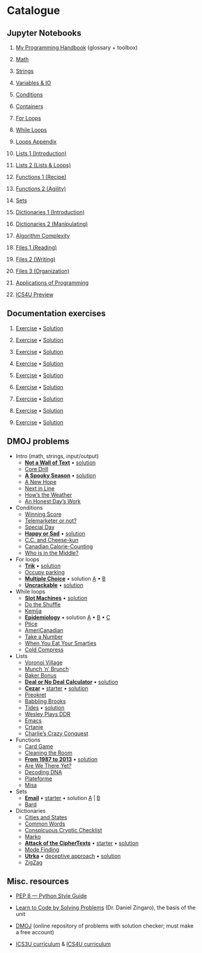 # Catalogue

## Jupyter Notebooks

1.  [My Programming Handbook](materials/notebooks/My%20Programming%20Handbook.ipynb) (glossary + toolbox)
    
2. [Math](materials/notebooks/Math.ipynb)
  
3. [Strings](materials/notebooks/Strings.ipynb)
  
4. [Variables & IO](materials/notebooks/Variables%20%26%20IO.ipynb)
  
5. [Conditions](materials/notebooks/Conditions.ipynb)
  
6. [Containers](materials/notebooks/Containers.ipynb)
  
7. [For Loops](materials/notebooks/For%20Loops.ipynb)
  
8. [While Loops](materials/notebooks/While%20Loops.ipynb)
  
9. [Loops Appendix](materials/notebooks/Loops%20Appendix.ipynb)
  
10. [Lists 1 (Introduction)](materials/notebooks/Lists%201%20(Introduction).ipynb)
  
11. [Lists 2 (Lists & Loops)](materials/notebooks/Lists%202%20(Lists%20%26%20Loops).ipynb)
  
12. [Functions 1 (Recipe)](materials/notebooks/Functions%201%20(Recipe).ipynb)
  
13. [Functions 2 (Agility)](materials/notebooks/Functions%202%20(Agility).ipynb)
  
14. [Sets](materials/notebooks/Sets.ipynb)
  
15. [Dictionaries 1 (Introduction)](materials/notebooks/Dictionaries%201%20(Introduction).ipynb)
  
16. [Dictionaries 2 (Manipulating)](materials/notebooks/Dictionaries%202%20(Manipulating).ipynb)
  
17. [Algorithm Complexity](materials/notebooks/Algorithm%20Complexity.ipynb)
  
18. [Files 1 (Reading)](materials/notebooks/Files%201%20(Reading).ipynb)
  
19. [Files 2 (Writing)](materials/notebooks/Files%202%20(Writing).ipynb)
  
20. [Files 3 (Organization)](materials/notebooks/Files%203%20(Organization).ipynb)
  
21. [Applications of Programming](materials/notebooks/Applications%20of%20Programming.ipynb)
    
22.  [ICS4U Preview](materials/notebooks/miscellaneous/ICS4U%20Preview.ipynb)
    

## Documentation exercises

1. [Exercise](materials/documentation_exercises/documentation_1.py) • [Solution](materials/documentation_exercises/documentation_1_done.py)
  
2. [Exercise](materials/documentation_exercises/documentation_2.py) • [Solution](materials/documentation_exercises/documentation_2_done.py)
  
3. [Exercise](materials/documentation_exercises/documentation_3.py) • [Solution](materials/documentation_exercises/documentation_3_done.py)
  
4. [Exercise](materials/documentation_exercises/documentation_4.py) • [Solution](materials/documentation_exercises/documentation_4_done.py)
  
5. [Exercise](materials/documentation_exercises/documentation_5.py) • [Solution](materials/documentation_exercises/documentation_5_done.py)
  
6. [Exercise](materials/documentation_exercises/documentation_6.py) • [Solution](materials/documentation_exercises/documentation_6_done.py)
  
7. [Exercise](materials/documentation_exercises/documentation_7.py) • [Solution](materials/documentation_exercises/documentation_7_done.py)
  
8. [Exercise](materials/documentation_exercises/documentation_8.py) • [Solution](materials/documentation_exercises/documentation_8_done.py)
  
9. [Exercise](materials/documentation_exercises/documentation_9.py) • [Solution](materials/documentation_exercises/documentation_9_done.py)


## DMOJ problems

- Intro (math, strings, input/output)
  - **[Not a Wall of Text](https://dmoj.ca/problem/dmopc15c7p2)** • [solution](materials/dmoj_problems/not_a_wall_of_text.py)
  - [Core Drill](https://dmoj.ca/problem/dmopc14c5p1)
  - **[A Spooky Season](https://dmoj.ca/problem/wc16c1j1)** • [solution](materials/dmoj_problems/a_spooky_season.py)
  - [A New Hope](https://dmoj.ca/problem/wc15c2j1)
  - [Next in Line](https://dmoj.ca/problem/ccc13j1)
  - [How’s the Weather](https://dmoj.ca/problem/wc17c1j2)
  - [An Honest Day’s Work](https://dmoj.ca/problem/wc18c3j1)
- Conditions
  - [Winning Score](https://dmoj.ca/problem/ccc19j1)
  - [Telemarketer or not?](https://dmoj.ca/problem/ccc18j1)
  - [Special Day](https://dmoj.ca/problem/ccc15j1)
  - **[Happy or Sad](https://dmoj.ca/problem/ccc15j2)** • [solution](materials/dmoj_problems/happy_or_sad.py)
  - [C.C. and Cheese-kun](https://dmoj.ca/problem/dmopc16c1p0)
  - [Canadian Calorie-Counting](https://dmoj.ca/problem/ccc06j1)
  - [Who is in the Middle?](https://dmoj.ca/problem/ccc07j1)
- For loops
  - **[Trik](https://dmoj.ca/problem/coci06c5p1)** • [solution](materials/dmoj_problems/trik.py)
  - [Occupy parking](https://dmoj.ca/problem/ccc18j2)
  - **[Multiple Choice](https://dmoj.ca/problem/ccc11s2)** • solution [A](materials/dmoj_problems/multiple_choice_a.py) • [B](materials/dmoj_problems/multiple_choice_b.py)
  - **[Uncrackable](https://dmoj.ca/problem/wc17c3j3)** • [solution](materials/dmoj_problems/uncrackable.py)
- While loops
  - **[Slot Machines](https://dmoj.ca/problem/ccc00s1)** • [solution](materials/dmoj_problems/slot_machines.py)
  - [Do the Shuffle](https://dmoj.ca/problem/ccc08j2)
  - [Kemija](https://dmoj.ca/problem/coci08c3p2)
  - **[Epidemiology](https://dmoj.ca/problem/ccc20j2)** • solution [A](materials/dmoj_problems/epidemiology_a.py) • [B](materials/dmoj_problems/epidemiology_b.py) • [C](materials/dmoj_problems/epidemiology_c.py)
  - [Ptice](https://dmoj.ca/problem/coci08c1p2)
  - [AmeriCanadian](https://dmoj.ca/problem/ccc02j2)
  - [Take a Number](https://dmoj.ca/problem/ecoo13r1p1)
  - [When You Eat Your Smarties](https://dmoj.ca/problem/ecoo15r1p1)
  - [Cold Compress](https://dmoj.ca/problem/ccc19j3)
- Lists
  - [Voronoi Village](https://dmoj.ca/problem/ccc18s1)
  - [Munch ’n’ Brunch](https://dmoj.ca/problem/ecoo17r1p1)
  - [Baker Bonus](https://dmoj.ca/problem/ecoo17r3p1)
  - **[Deal or No Deal Calculator](https://dmoj.ca/problem/ccc07j3)** • [solution](materials/dmoj_problems/deal_or_no_deal_calculator.py)
  - **[Cezar](https://dmoj.ca/problem/coci17c1p1)** • [starter](materials/dmoj_problems/cezar_starter.py) • [solution](materials/dmoj_problems/cezar.py)
  - [Preokret](https://dmoj.ca/problem/coci18c2p1)
  - [Babbling Brooks](https://dmoj.ca/problem/ccc00s2)
  - [Tides](https://dmoj.ca/problem/dmopc14c7p2) • [solution](materials/dmoj_problems/tides.py)
  - [Wesley Plays DDR](https://dmoj.ca/problem/wac3p3)
  - [Emacs](https://dmoj.ca/problem/coci19c5p1)
  - [Crtanje](https://dmoj.ca/problem/coci20c2p1)
  - [Charlie’s Crazy Conquest](https://dmoj.ca/problem/dmopc19c5p2)
- Functions
  - [Card Game](https://dmoj.ca/problem/ccc99s1)
  - [Cleaning the Room](https://acm.timus.ru/problem.aspx?space=1&num=2144)
  - **[From 1987 to 2013](https://dmoj.ca/problem/ccc13s1)** • [solution](materials/dmoj_problems/from_1987_to_2013.py)
  - [Are We There Yet?](https://dmoj.ca/problem/ccc18j3)
  - [Decoding DNA](https://dmoj.ca/problem/ecoo12r1p2)
  - [Plateforme](https://dmoj.ca/problem/crci07p1)
  - [Misa](https://dmoj.ca/problem/coci13c2p2)
- Sets
  - **[Email](https://dmoj.ca/problem/ecoo19r2p1)** • [starter](materials/dmoj_problems/email_starter_.py) • solution [A](materials/dmoj_problems/email_a.py) | [B](materials/dmoj_problems/email_b.py)
  - [Bard](https://dmoj.ca/problem/crci06p1)
- Dictionaries
  - [Cities and States](http://www.usaco.org/index.php?page=viewproblem2&cpid=667)
  - [Common Words](https://dmoj.ca/problem/cco99p2)
  - [Conspicuous Cryptic Checklist](https://dmoj.ca/problem/dmopc19c5p1)
  - [Marko](https://dmoj.ca/problem/coci15c2p1)
  - **[Attack of the CipherTexts](https://dmoj.ca/problem/ccc06s2)** • [starter](materials/dmoj_problems/attack_of_the_ciphertexts_starter.py) • [solution](materials/dmoj_problems/attack_of_the_ciphertexts.py)
  - [Mode Finding](https://dmoj.ca/problem/dmopc19c3p1)
  - **[Utrka](https://dmoj.ca/problem/coci14c2p2)** • [deceptive approach](materials/dmoj_problems/utrka_fail.py) • [solution](materials/dmoj_problems/utrka.py)
  - [ZigZag](https://dmoj.ca/problem/coci17c2p2)

## Misc. resources

-   [PEP 8 — Python Style Guide](https://www.python.org/dev/peps/pep-0008/)
    
-   [Learn to Code by Solving Problems](https://www.penguinrandomhouse.com/books/670339/learn-to-code-by-solving-problems-by-daniel-zingaro/) (Dr. Daniel Zingaro), the basis of the unit
    
-   [DMOJ](https://dmoj.ca/) (online repository of problems with solution checker; must make a free account)
    
-   [ICS3U curriculum](http://www.edu.gov.on.ca/eng/curriculum/secondary/computer10to12_2008.pdf#page=41) & [ICS4U curriculum](http://www.edu.gov.on.ca/eng/curriculum/secondary/computer10to12_2008.pdf#page=57)

